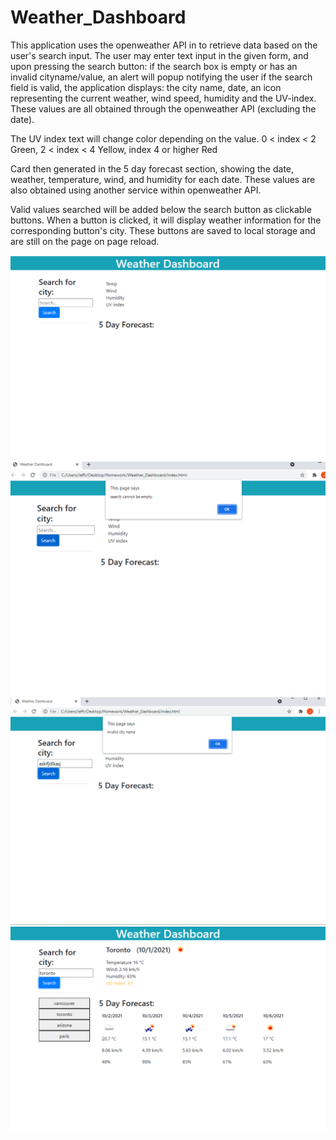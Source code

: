 # Weather_Dashboard
This application uses the openweather API in to retrieve data based on the user's search input.
The user may enter text input in the given form, and upon pressing the search button:
    if the search box is empty or has an invalid cityname/value, an alert will popup notifying the user
if the search field is valid, the application displays:
the city name, date, an icon representing the current weather, wind speed, humidity and the UV-index.
These values are all obtained through the openweather API (excluding the date).

The UV index text will change color depending on the value. 0 < index < 2 Green, 2 < index < 4 Yellow, index 4 or higher Red 

Card then generated in the 5 day forecast section, showing the date, weather, temperature, wind, and humidity for each date.
These values are also obtained using another service within openweather API.

Valid values searched will be added below the search button as clickable buttons. When a button is clicked, it will display weather information for the corresponding button's city. These buttons are saved to local storage and are still on the page on page reload.

![Screenshot startup](./assets/images/Startup.PNG)
![Screenshot EmptyString](./assets/images/Empty.PNG)
![Screenshot invalid](./assets/images/invalid.PNG)
![Screenshot working](./assets/images/Working.PNG)
